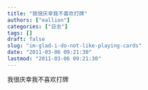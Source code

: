 ```yaml
---
title: "我很庆幸我不喜欢打牌"
authors: ["eallion"]
categories: ["日志"]
tags: []
draft: false
slug: "im-glad-i-do-not-like-playing-cards"
date: "2011-03-06 09:21:30"
lastmod: "2011-03-06 09:21:30"
---
```


我很庆幸我不喜欢打牌
